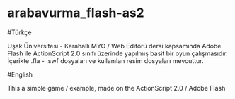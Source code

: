 # arabavurma_flash-as2


#Türkçe

Uşak Üniversitesi - Karahallı MYO / Web Editörü dersi kapsamında Adobe Flash ile ActionScript 2.0 sınıfı üzerinde yapılmış basit bir oyun çalışmasıdır.
İçerikte .fla - .swf dosyaları ve kullanılan resim dosyaları mevcuttur.

#English

This a simple game / example, made on the ActionScript 2.0 / Adobe Flash
